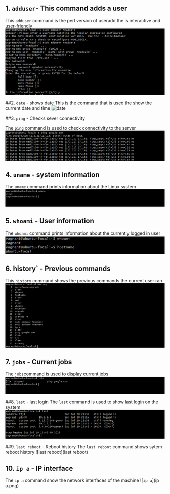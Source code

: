 ## 1. `adduser`- This command adds a user
This `adduser` command is the perl version of useradd the is interactive and user-friendly
![adduser](adduser.png)

##2. `date` - shows date
This is the command that is used the show the current date and time
![date](data.png)

##3. `ping` - Checks sever connectivity

The `ping` command is used to check connectivity to the server
![ping command](ping.png)

## 4. `uname` - system information
The `uname` command prints information about the Linux system
![uname command](uname.png)

## 5. `whoami` - User information
The `whoami` command prints information about the currently logged in user
![whoami](whoami.png)

## 6. history` - Previous commands
This `history` command shows the previous commands the current user ran
![history](history.png)

## 7. `jobs` - Current jobs
The `jobs`command is used to display current jobs
![jobs](jobs.png)

##8. `last` - last login
The `last` command is used to show last login on the system
![last](last.png)

##9. `last reboot` - Reboot history
The `last reboot` command shows sytem reboot history
![last reboot](last reboot)

## 10. `ip a` - IP interface
The `ip a` command show the network interfaces of the machine
![`ip a`](ip a.png)
